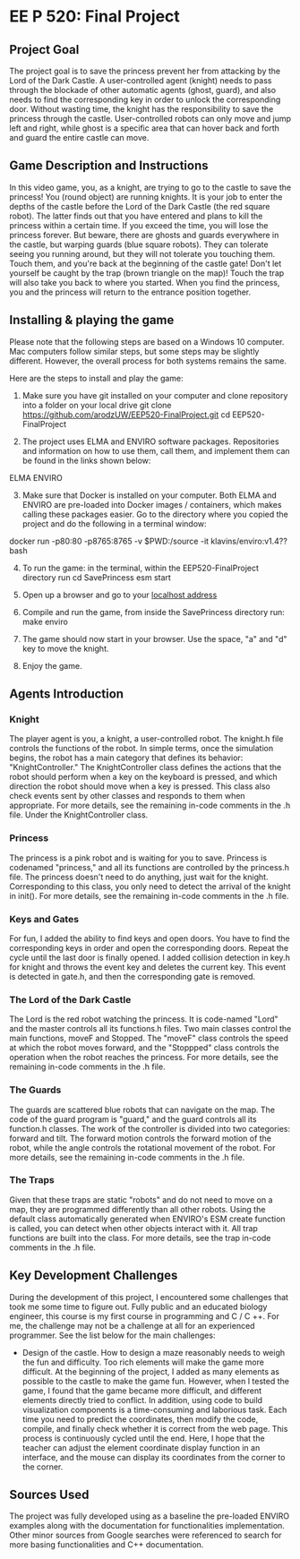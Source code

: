 EE P 520: Final Project
==
## Project Goal
The project goal is to save the princess prevent her from attacking by the Lord of the Dark Castle. A user-controlled agent (knight) needs to pass through the blockade of other automatic agents (ghost, guard), and also needs to find the corresponding key in order to unlock the corresponding door. Without wasting time, the knight has the responsibility to save the princess through the castle. User-controlled robots can only move and jump left and right, while ghost is a specific area that can hover back and forth and guard the entire castle can move.

## Game Description and Instructions
In this video game, you, as a knight, are trying to go to the castle to save the princess! You (round object) are running knights. It is your job to enter the depths of the castle before the Lord of the Dark Castle (the red square robot). The latter finds out that you have entered and plans to kill the princess within a certain time. If you exceed the time, you will lose the princess forever. But beware, there are ghosts and guards everywhere in the castle, but warping guards (blue square robots). They can tolerate seeing you running around, but they will not tolerate you touching them. Touch them, and you're back at the beginning of the castle gate! Don't let yourself be caught by the trap (brown triangle on the map)! Touch the trap will also take you back to where you started. When you find the princess, you and the princess will return to the entrance position together.

## Installing & playing the game
Please note that the following steps are based on a Windows 10 computer. Mac computers follow similar steps, but some steps may be slightly different. However, the overall process for both systems remains the same.

Here are the steps to install and play the game:

1. Make sure you have git installed on your computer and clone repository into a folder on your local drive
git clone https://github.com/arodzUW/EEP520-FinalProject.git
cd EEP520-FinalProject

2. The project uses ELMA and ENVIRO software packages. Repositories and information on how to use them, call them, and implement them can be found in the links shown below:

ELMA
ENVIRO 

3.  Make sure that Docker is installed on your computer. Both ELMA and ENVIRO are pre-loaded into Docker images / containers, which makes calling these packages easier. Go to the directory where you copied the project and do the following in a terminal window:

docker run -p80:80 -p8765:8765 -v $PWD:/source -it klavins/enviro:v1.4?? bash

4. To run the game: in the terminal, within the EEP520-FinalProject directory run
cd SavePrincess
esm start

5. Open up a browser and go to your [localhost address](http://localhost/)

6. Compile and run the game, from inside the SavePrincess directory run:
make
enviro

7. The game should now start in your browser. Use the space, "a" and "d" key to move the knight.

8. Enjoy the game.


## Agents Introduction

### Knight
The player agent is you, a knight, a user-controlled robot. The knight.h file controls the functions of the robot. In simple terms, once the simulation begins, the robot has a main category that defines its behavior: "KnightController." The KnightController class defines the actions that the robot should perform when a key on the keyboard is pressed, and which direction the robot should move when a key is pressed. This class also check events sent by other classes and responds to them when appropriate. For more details, see the remaining in-code comments in the .h file. Under the KnightController class.

### Princess
The princess is a pink robot and is waiting for you to save. Princess is codenamed "princess," and all its functions are controlled by the princess.h file. The princess doesn't need to do anything, just wait for the knight. Corresponding to this class, you only need to detect the arrival of the knight in init(). For more details, see the remaining in-code comments in the .h file.

### Keys and Gates
For fun, I added the ability to find keys and open doors. You have to find the corresponding keys in order and open the corresponding doors. Repeat the cycle until the last door is finally opened. I added collision detection in key.h for knight and throws the event key and deletes the current key. This event is detected in gate.h, and then the corresponding gate is removed.

### The Lord of the Dark Castle
The Lord is the red robot watching the princess. It is code-named "Lord" and the master controls all its functions.h files. Two main classes control the main functions, moveF and Stopped. The "moveF" class controls the speed at which the robot moves forward, and the "Stoppped" class controls the operation when the robot reaches the princess. For more details, see the remaining in-code comments in the .h file.

### The Guards
The guards are scattered blue robots that can navigate on the map. The code of the guard program is "guard," and the guard controls all its function.h classes. The work of the controller is divided into two categories: forward and tilt. The forward motion controls the forward motion of the robot, while the angle controls the rotational movement of the robot. For more details, see the remaining in-code comments in the .h file.

### The Traps
Given that these traps are static "robots" and do not need to move on a map, they are programmed differently than all other robots. Using the default class automatically generated when ENVIRO's ESM create function is called, you can detect when other objects interact with it. All trap functions are built into the class. For more details, see the trap in-code comments in the .h file. 



## Key Development Challenges
During the development of this project, I encountered some challenges that took me some time to figure out. Fully public and an educated biology engineer, this course is my first course in programming and C / C ++. For me, the challenge may not be a challenge at all for an experienced programmer. See the list below for the main challenges:

- Design of the castle. How to design a maze reasonably needs to weigh the fun and difficulty. Too rich elements will make the game more difficult. At the beginning of the project, I added as many elements as possible to the castle to make the game fun. However, when I tested the game, I found that the game became more difficult, and different elements directly tried to conflict. In addition, using code to build visualization components is a time-consuming and laborious task. Each time you need to predict the coordinates, then modify the code, compile, and finally check whether it is correct from the web page. This process is continuously cycled until the end. Here, I hope that the teacher can adjust the element coordinate display function in an interface, and the mouse can display its coordinates from the corner to the corner.


## Sources Used

The project was fully developed using as a baseline the pre-loaded ENVIRO examples along with the documentation for functionalities implementation. Other minor sources from Google searches were referenced to search for more basing functionalities and C++ documentation.

